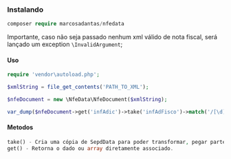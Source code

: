 ### Instalando
````php
composer require marcosadantas/nfedata
````

Importante, caso não seja passado nenhum xml válido de nota fiscal, será lançado um exception `\InvalidArgument`;

#### Uso
````php
require 'vendor\autoload.php';

$xmlString = file_get_contents('PATH_TO_XML');

$nfeDocument = new \NfeData\NfeDocument($xmlString);

var_dump($nfeDocument->get('infAdic')->take('infAdFisco')->match('/[\d]{6,9}/'));
````


#### Metodos
````php
take() - Cria uma cópia de SepdData para poder transformar, pegar parte da informação, ou simplesmente extrai-la do contexto.
get() - Retorna o dado ou array diretamente associado.
````